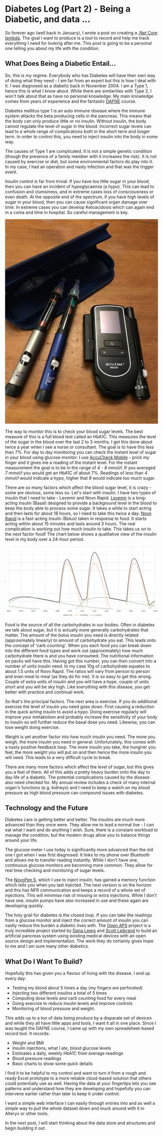 # Diabetes Log (Part 2) - Being a Diabetic, and data ...

So forever ago (well back in January), I wrote a post on creating a [.Net Core lambda](https://jdunkerley.co.uk/2019/01/08/creating-a-simple-aws-lambda-in-c/). The goal I want to produce is a tool to record and help me track everything I need for looking after me. This post is going to be a personal one telling you about my life with the condition.

## What Does Being a Diabetic Entail...

So, this is my regime. Everybody who has Diabetes will have their own way of doing what they need - I am far from an expert but this is how I deal with it. I was diagnosed as a diabetic back in November 2004. I am a Type 1, hence this is what I know about. While there are similarities with Type 2, I won't talk about that as have no personal knowledge. My main knowledge comes from years of experience and the fantastic [DAFNE](http://www.dafne.uk.com/) course.

Diabetes mellitus type 1 is an auto immune disease where the immune system attacks the beta producing cells in the pancreas. This means that the body can only produce little or no insulin. Without insulin, the body cannot regulate the level of sugar in the blood. Incorrect sugar levels can lead to a whole range of complications both in the short term and longer term. In order to control this, you need to inject insulin into the body in some way.

The causes of Type 1 are complicated. It is not a simple genetic condition (though the presence of a family member with it increases the risk). It is not caused by exercise or diet, but some environmental factors do play into it. In my case, I had an operation and nasty infection and that was the trigger event. 

Insulin control is far from trivial. If you have too little sugar in your blood, then you can have an incident of hypoglycaemia (a hypo). This can lead to confusion and clumsiness, and in extreme cases loss of consciousness or even death. At the opposite end of the spectrum, if you have high levels of sugar in your blood, then you can cause significant organ damage over time. In extreme cases you can develop Ketoacidosis which can again end in a coma and time in hospital. So careful management is key.

![Equipment](assets/diabetes/equipment.jpg)

The way to monitor this is to check your blood sugar levels. The best measure of this is a full blood test called an HbA1C. This measures the level of the sugar in the blood over the last 2 to 3 months. I get this done about twice a year when I see a nurse or consultant. The goal is to have this less than 7%. For day to day monitoring you can check the instant level of sugar in your blood using glucose monitor. I use [AccuCheck Mobile](https://www.accu-chek.co.uk/blood-glucose-meters/mobile) - prick my finger and it gives me a reading of the instant level. For the instant measurement the goal is to be in the range of *4 - 8 mmol/l*. If you averaged *7 mmol/l* you would get an HbA1C of about 7%. Readings of less than *4 mmol/l* would indicate a hypo, higher that *8* would indicate too much sugar.

There are so many factors which affect the blood sugar level, it is crazy - some are obvious, some less so. Let's start with insulin. I have two types of insulin that I need to take - Levemir and Novo Rapid. [Levemir](https://en.wikipedia.org/wiki/Insulin_detemir) is a long-acting insulin (Basal) designed to provide a background level in the blood to keep the body able to process some sugar. It takes a while to start acting and then lasts for about 18 hours, so I need to take this twice a day. [Novo Rapid](https://en.wikipedia.org/wiki/Insulin_aspart) is a fast-acting insulin (Bolus) taken in response to food. It starts acting within about 15 minutes and lasts around 3 hours. The real complication is working out how much insulin to take. This takes us on to the next factor food! The chart below shows a qualitative view of the insulin level in my body over a 24-hour period.

![Insulin Levels](assets/diabetes/insulin.jpg)

Food is the source of all the carbohydrates in our bodies. Often in diabetes we talk about sugar, but it is actually more generally carbohydrates that matter. The amount of the bolus insulin you need is directly related (approximately linearly) to amount of carbohydrate you eat. This leads onto the concept of 'carb counting'. When you each food you can break down into the different food types and work out (approximately) how much carbohydrate there is and you have consumed. The nutritional information on packs will have this. Having got this number, you can then convert into a number of units insulin need. In my case 10g of carbohydrate equates to about 1.5 units of Novo Rapid. The ratios will vary from person to person and even meal to meal (as they do for me). It is so easy to get this wrong. Couple of extra units of insulin and you will have a hype, couple of units short and you will be sky high. Like everything with this disease, you get better with practice and continual work.

So that's the principal factors. The next area is exercise. If you do additional exercise the level of insulin you need goes down. First causing a reduction in the quick acting insulin to avoid a hypo. Doing exercise regularly will improve your metabolism and probably increase the sensitivity of your body to insulin so will further reduce the basal dose you need. Likewise, you can lose weight doing exercise.

Weight is yet another factor into how much insulin you need. The more you weigh, the more insulin you need in general. Unfortunately, this comes with a nasty positive feedback loop. The more insulin you take, the hungrier you feel, the more weight you will put on and then hence the more insulin you will need. This leads to a very difficult cycle to break.

There are many more factors which affect the level of sugar, but this gives you a feel of them. All of this adds a pretty heavy burden onto the day to day life of a diabetic. The potential complications caused by the disease also need checked for. My annual review includes a check of many internal organ's functions (e.g. kidneys) and I need to keep a watch on my blood pressure as high blood pressure can compound issues with diabetes.

## Technology and the Future

Diabetes care is getting better and better. The insulins are much more advanced than they once were. They allow me to lead a normal live - I can eat what I want and do anything I wish. Sure, there is a constant workload to manage the condition, but the modern drugs allow you to balance things around your life.

The glucose meter I use today is significantly more advanced than the old one I got when I was first diagnosed. It links to my phone over Bluetooth and allows me to transfer reading instantly. While I don't have one, continuous glucose monitors are becoming more common. They allow for real time checking and monitoring of sugar levels. 

The [NovoPen 5](https://www.novonordisk.com/patients/diabetes-care/pens--needles-and-injection-support/NovoPen5.html), which I use to inject insulin, has gained a memory function which tells you when you last injected. The next version is on the horizon and this has NFR communication and keeps a record of a whole set of injections. This will minimise risk of missing or extra injections. While I don't have one, insulin pumps have also increased in use and these again are developing quickly.

The holy grail for diabetes is the closed loop. If you can take the readings from a glucose monitor and inject the correct amount of insulin you can vastly reduce the burden a diabetic lives with. The [Open APS](https://openaps.org/) project is a truly incredible project started by [Dana Lewis](http://twitter.com/danamlewis) and [Scott Leibrand](http://twitter.com/scottleibrand) to build an artificial pancreas system using existing medical devices with an open source design and implementation. The work they do certainly gives hope to me and I am sure many other diabetics.

## What Do I Want To Build?

Hopefully this has given you a flavour of living with the disease. I end up every day:

- Testing my blood about 5 times a day (my fingers are perforated)
- Injecting two different insulins a total of 5 times
- Computing dose levels and carb counting food for every meal
- Doing exercise to reduce insulin levels and improve controls
- Monitoring of blood pressure and weight. 

This adds up to a ton of data being produce by a disparate set of devices and while they all have little apps and tools, I want it all in one place. Since I was taught the DAFNE course, I came up with my own spreadsheet-based record tool. It records:

- Weight and BMI
- Insulin injections, what I ate, blood glucose levels
- Estimates a daily, weekly HbA1C from average readings
- Blood pressure readings
- Basic charts to show some quick details

I find it to be helpful to my control and want to turn it from a rough and ready Excel prototype to a more reliable cloud-based solution that others could potentially use as well. Having the data at your fingertips lets you see patterns and understand how they are developing and hopefully you can intervene earlier rather than later to keep it under control.

I want a simple web interface I can easily through entries into and as well a simple way to pull the whole dataset down and muck around with it in Alteryx or other tools.

In the next post, I will start thinking about the data store and structures and begin building it out.